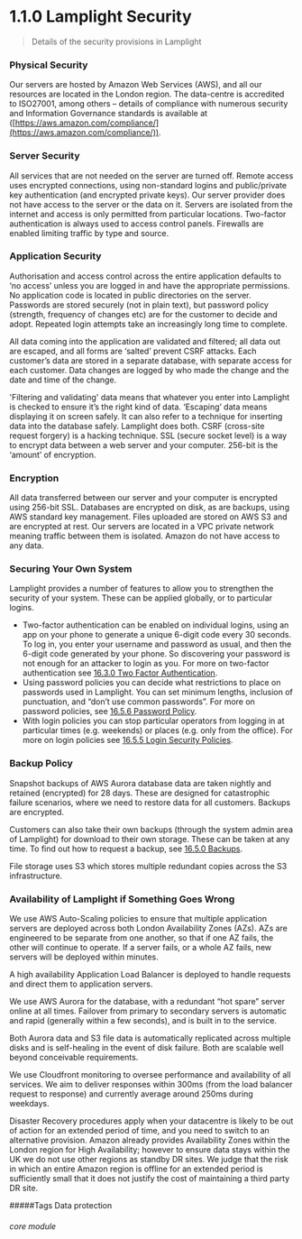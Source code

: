 # 1.1.0 Lamplight Security

> Details of the security provisions in Lamplight

### Physical Security

Our servers are hosted by Amazon Web Services (AWS), and all our resources are located in the London region.  The data-centre is accredited to ISO27001, among others – details of compliance with numerous security and Information Governance standards is available at ([https://aws.amazon.com/compliance/](https://aws.amazon.com/compliance/)).

### Server Security

All services that are not needed on the server are turned off. Remote access uses encrypted connections, using non-standard logins and public/private key authentication (and encrypted private keys). Our server provider does not have access to the server or the data on it. Servers are isolated from the internet and access is only permitted from particular locations.  Two-factor authentication is always used to access control panels.  Firewalls are enabled limiting traffic by type and source.

### Application Security

Authorisation and access control across the entire application defaults to ‘no access’ unless you are logged in and have the appropriate permissions. No application code is located in public directories on the server. Passwords are stored securely (not in plain text), but password policy (strength, frequency of changes etc) are for the customer to decide and adopt.  Repeated login attempts take an increasingly long time to complete.

All data coming into the application are validated and filtered; all data out are escaped, and all forms are ‘salted’ prevent CSRF attacks.  Each customer’s data are stored in a separate database, with separate access for each customer.  Data changes are logged by who made the change and the date and time of the change.

   'Filtering and validating' data means that whatever you enter into Lamplight is checked to ensure it’s the right kind of data. ‘Escaping’ data means displaying it on screen safely. It can also refer to a technique for inserting data into the database safely. Lamplight does both. CSRF (cross-site request forgery) is a hacking technique. SSL (secure socket level) is a way to encrypt data between a web server and your computer. 256-bit is the ‘amount’ of encryption.

### Encryption

All data transferred between our server and your computer is encrypted using 256-bit SSL.  Databases are encrypted on disk, as are backups, using AWS standard key management.  Files uploaded are stored on AWS S3 and are encrypted at rest.  Our servers are located in a VPC private network meaning traffic between them is isolated.  Amazon do not have access to any data.

### Securing Your Own System

Lamplight provides a number of features to allow you to strengthen the security of your system.  These can be applied globally, or to particular logins.  

- Two-factor authentication can be enabled on individual logins, using an app on your phone to generate a unique 6-digit code every 30 seconds. To log in, you enter your username and password as usual, and then the 6-digit code generated by your phone.  So discovering your password is not enough for an attacker to login as you. For more on two-factor authentication see [16.3.0  Two Factor Authentication](/help/index/p/16.3.0).
- Using password policies you can decide what restrictions to place on passwords used in Lamplight.  You can set minimum lengths, inclusion of punctuation, and “don’t use common passwords”. For more on password policies, see [16.5.6 Password Policy](help/index/p/16.5.6).
- With login policies you can stop particular operators from logging in at particular times (e.g. weekends) or places (e.g. only from the office). For more on login policies see [16.5.5 Login Security Policies](help/index/p/16.5.5).

### Backup Policy

Snapshot backups of AWS Aurora database data are taken nightly and retained (encrypted) for 28 days.  These are designed for catastrophic failure scenarios, where we need to restore data for all customers.  Backups are encrypted.

Customers can also take their own backups (through the system admin area of Lamplight) for download to their own storage.  These can be taken at any time. To find out how to request a backup, see [16.5.0 Backups](help/index/p/16.5.0).

File storage uses S3 which stores multiple redundant copies across the S3 infrastructure.

### Availability of Lamplight if Something Goes Wrong

We use AWS Auto-Scaling policies to ensure that multiple application servers are deployed across both London Availability Zones (AZs).  AZs are engineered to be separate from one another, so that if one AZ fails, the other will continue to operate.  If a server fails, or a whole AZ fails, new servers will be deployed within minutes.

A high availability Application Load Balancer is deployed to handle requests and direct them to application servers.

We use AWS Aurora for the database, with a redundant “hot spare” server online at all times.  Failover from primary to secondary servers is automatic and rapid (generally within a few seconds), and is built in to the service.

Both Aurora data and S3 file data is automatically replicated across multiple disks and is self-healing in the event of disk failure.  Both are scalable well beyond conceivable requirements.

We use Cloudfront monitoring to oversee performance and availability of all services.  We aim to deliver responses within 300ms (from the load balancer request to response) and currently average around 250ms during weekdays.

Disaster Recovery procedures apply when your datacentre is likely to be out of action for an extended period of time, and you need to switch to an alternative provision. Amazon already provides Availability Zones within the London region for High Availability; however to ensure data stays within the UK we do not use other regions as standby DR sites. We judge that the risk in which an entire Amazon region is offline for an extended period is sufficiently small that it does not justify the cost of maintaining a third party DR site.


#####Tags
Data protection


###### core module

